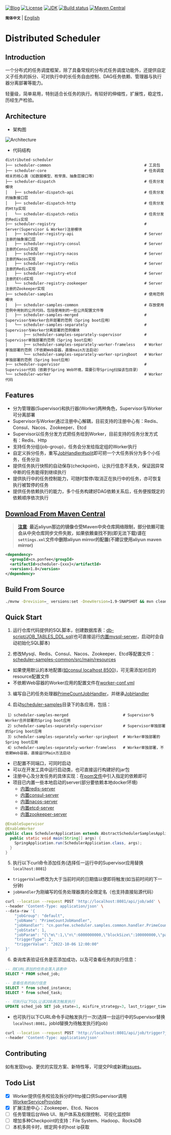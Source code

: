 [![Blog](https://img.shields.io/badge/blog-@Ponfee-informational.svg?logo=Pelican)](http://www.ponfee.cn)
[![License](https://img.shields.io/badge/license-Apache--2.0-green.svg)](https://www.apache.org/licenses/LICENSE-2.0.html)
[![JDK](https://img.shields.io/badge/jdk-8+-green.svg)](https://www.oracle.com/java/technologies/downloads/#java8)
[![Build status](https://github.com/ponfee/distributed-scheduler/workflows/build-with-maven/badge.svg)](https://github.com/ponfee/distributed-scheduler/actions)
[![Maven Central](https://img.shields.io/badge/maven--central-1.8-orange.svg?style=plastic&logo=apachemaven)](https://central.sonatype.dev/namespace/cn.ponfee)

**`简体中文`** | [English](README.en.md)

# Distributed Scheduler

## Introduction

一个分布式的任务调度框架，除了具备常规的分布式任务调度功能外，还提供自定义子任务的拆分、可对执行中的长任务自由控制、DAG任务依赖、管理器与执行器分离部署等能力。

轻量级，简单易用，特别适合长任务的执行。有较好的伸缩性，扩展性，稳定性，历经生产检验。

## Architecture

- 架构图

![Architecture](doc/images/architecture.jpg)

- 代码结构

```Plain Text
distributed-scheduler
├── scheduler-common                                         # 工具包
├── scheduler-core                                           # 任务调度相关的核心类（如数据模型、枚举类、抽象层接口等）
├── scheduler-dispatch                                       # 任务分发模块
│   ├── scheduler-dispatch-api                               # 任务分发的抽象接口层
│   ├── scheduler-dispatch-http                              # 任务分发的Http实现
│   └── scheduler-dispatch-redis                             # 任务分发的Redis实现
├── scheduler-registry                                       # Server(Supervisor & Worker)注册模块
│   ├── scheduler-registry-api                               # Server注册的抽象接口层
│   ├── scheduler-registry-consul                            # Server注册的Consul实现
│   ├── scheduler-registry-nacos                             # Server注册的Nacos实现
│   ├── scheduler-registry-redis                             # Server注册的Redis实现
│   ├── scheduler-registry-etcd                              # Server注册的Etcd实现
│   └── scheduler-registry-zookeeper                         # Server注册的Zookeeper实现
├── scheduler-samples                                        # 使用范例模块
│   ├── scheduler-samples-common                             # 存放使用范例中用到的公共代码，包括使用到的一些公共配置文件等
│   ├── scheduler-samples-merged                             # Supervisor与Worker合并部署的范例（Spring boot应用）
│   └── scheduler-samples-separately                         # Supervisor与Worker分离部署的范例模块
│       ├── scheduler-samples-separately-supervisor          # Supervisor单独部署的范例（Spring boot应用）
│       ├── scheduler-samples-separately-worker-frameless    # Worker单独部署的范例（不依赖Web容器，直接main方法启动）
│       └── scheduler-samples-separately-worker-springboot   # Worker单独部署的范例（Spring boot应用）
├── scheduler-supervisor                                     # Supervisor代码（依赖于Spring Web环境，需要引导Spring扫描该包目录）
└── scheduler-worker                                         # Worker代码
```

## Features

- 分为管理器(Supervisor)和执行器(Worker)两种角色，Supervisor与Worker可分离部署
- Supervisor与Worker通过注册中心解耦，目前支持的注册中心有：Redis、Consul、Nacos、Zookeeper、Etcd
- Supervisor以任务分发方式把任务给到Worker，目前支持的任务分发方式有：Redis、Http
- 支持任务分组(job-group)，任务会分发给指定组的Worker执行
- 自定义拆分任务，重写[JobHandler#split](scheduler-core/src/main/java/cn/ponfee/scheduler/core/handle/JobSplitter.java)即可把一个大任务拆分为多个小任务，任务分治
- 提供任务执行快照的自动保存(checkpoint)，让执行信息不丢失，保证因异常中断的任务能得到继续执行
- 提供执行中的任务控制能力，可随时暂停/取消正在执行中的任务，亦可恢复执行被暂停的任务
- 提供任务依赖执行的能力，多个任务构建好DAG依赖关系后，任务便按既定的依赖顺序依次执行

## [Download From Maven Central](https://central.sonatype.dev/namespace/cn.ponfee)

> [**注意**](https://developer.aliyun.com/mvn/search): **最近aliyun那边的镜像仓受Maven中央仓库网络限制，部分依赖可能会从中央仓库同步文件失败，如果依赖查找不到(即无法下载)请在`settings.xml`文件中删除aliyun mirror的配置(不建议使用aliyun maven mirror)**

```xml
<dependency>
  <groupId>cn.ponfee</groupId>
  <artifactId>scheduler-{xxx}</artifactId>
  <version>1.8</version>
</dependency>
```

## Build From Source

```bash
./mvnw -Drevision=_ versions:set -DnewVersion=1.9-SNAPSHOT && mvn clean install -DskipTests -Dcheckstyle.skip=true -U
```

## Quick Start

1. 运行仓库代码提供的SQL脚本，创建数据库表：[db-script/JOB_TABLES_DDL.sql](db-script/JOB_TABLES_DDL.sql)(也可直接运行[内置mysql-server](scheduler-test/src/main/java/cn/ponfee/scheduler/test/db/EmbeddedMysqlServerMariaDB.java)，启动时会自动初始化SQL脚本)

2. 修改Mysql、Redis、Consul、Nacos、Zookeeper、Etcd等配置文件：[scheduler-samples-common/src/main/resources](scheduler-samples/scheduler-samples-common/src/main/resources)
  - 如果使用默认的本地配置([如consul localhost 8500](scheduler-registry/scheduler-registry-consul/src/main/java/cn/ponfee/scheduler/registry/consul/configuration/ConsulRegistryProperties.java))，可无需添加对应的resource配置文件
  - 不依赖Web容器的Worker应用的配置文件在[worker-conf.yml](scheduler-samples/scheduler-samples-separately/scheduler-samples-separately-worker-frameless/src/main/resources/worker-conf.yml)

3. 编写自己的任务处理器[PrimeCountJobHandler](scheduler-samples/scheduler-samples-common/src/main/java/cn/ponfee/scheduler/samples/common/handler/PrimeCountJobHandler.java)，并继承[JobHandler](scheduler-core/src/main/java/cn/ponfee/scheduler/core/handle/JobHandler.java)

4. 启动[scheduler-samples](scheduler-samples)目录下的各应用，包括：

```Plain Text
 1）scheduler-samples-merged                        # Supervisor与Worker合并部署的Spring boot应用
 2）scheduler-samples-separately-supervisor         # Supervisor单独部署的Spring boot应用
 3）scheduler-samples-separately-worker-springboot  # Worker单独部署的Spring boot应用
 4）scheduler-samples-separately-worker-frameless   # Worker单独部署，不依赖Web容器，直接运行Main方法启动
```

- 已配置不同端口，可同时启动
- 可以在开发工具中运行启动类，也可直接运行构建好的jar包
- 注册中心及分发任务的具体实现：在[pom文件](scheduler-samples/scheduler-samples-common/pom.xml)中引入指定的依赖即可
- 项目已内置一些本地启动的server(部分要依赖本地docker环境)
  - [内置redis-server](scheduler-test/src/main/java/cn/ponfee/scheduler/test/redis/EmbeddedRedisServerKstyrc.java)
  - [内置consul-server](scheduler-registry/scheduler-registry-consul/src/test/java/cn/ponfee/scheduler/registry/consul/EmbeddedConsulServerPszymczyk.java)
  - [内置nacos-server](scheduler-registry/scheduler-registry-nacos/src/test/java/cn/ponfee/scheduler/registry/nacos/EmbeddedNacosServerTestcontainers.java)
  - [内置etcd-server](scheduler-registry/scheduler-registry-etcd/src/test/java/cn/ponfee/scheduler/registry/etcd/EmbeddedEtcdServerTestcontainers.java)
  - [内置zookeeper-server](scheduler-registry/scheduler-registry-zookeeper/src/test/java/cn/ponfee/scheduler/registry/zookeeper/EmbeddedZookeeperServer.java)

```java
@EnableSupervisor
@EnableWorker
public class SchedulerApplication extends AbstractSchedulerSamplesApplication {
  public static void main(String[] args) {
    SpringApplication.run(SchedulerApplication.class, args);
  }
}
```

5. 执行以下curl命令添加任务(选择任一运行中的Supervisor应用替换`localhost:8081`)
  - `triggerValue`修改为大于当前时间的日期值以便即将触发(如当前时间的下一分钟)
  - `jobHandler`为刚编写的任务处理器类的全限定名（也支持直接贴源代码）

```bash
curl --location --request POST 'http://localhost:8081/api/job/add' \
--header 'Content-Type: application/json' \
--data-raw '{
    "jobGroup": "default",
    "jobName": "PrimeCountJobHandler",
    "jobHandler": "cn.ponfee.scheduler.samples.common.handler.PrimeCountJobHandler",
    "jobState": 1,
    "jobParam": "{\"m\":1,\"n\":6000000000,\"blockSize\":100000000,\"parallel\":7}",
    "triggerType": 2,
    "triggerValue": "2022-10-06 12:00:00"
}'
```

6. 查询库表验证任务是否添加成功，以及可查看任务的执行信息：

```sql
-- 刚CURL添加的任务会落入该表中
SELECT * FROM sched_job;

-- 查看任务的执行信息
SELECT * from sched_instance;
SELECT * from sched_task;

-- 可执行以下SQL让该JOB再次触发执行
UPDATE sched_job SET job_state=1, misfire_strategy=3, last_trigger_time=NULL, next_trigger_time=1664944641000 WHERE job_name='PrimeCountJobHandler';
```

- 也可执行以下CURL命令手动触发执行一次(选择一台运行中的Supervisor替换`localhost:8081`，jobId替换为待触发执行的job)

```bash
curl --location --request POST 'http://localhost:8081/api/job/trigger?jobId=4236701614080' \
--header 'Content-Type: application/json'
```

## Contributing

如有发现bug、更优的实现方案、新特性等，可提交PR或新建[Issues](../../issues)。

## Todo List

- [x] Worker提供任务校验及拆分的Http接口供Supervisor调用[WorkerServiceProvider](scheduler-worker/src/main/java/cn/ponfee/scheduler/worker/rpc/WorkerServiceProvider.java)
- [x] 扩展注册中心：Zookeeper、Etcd、Nacos
- [ ] 任务管理后台Web UI、账户体系及权限控制、可视化监控BI
- [ ] 增加多种Checkpoint的支持：File System、Hadoop、RocksDB
- [ ] 本机多网卡时，绑定网卡的host ip获取
